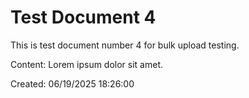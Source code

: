 ﻿# Test Document 4

This is test document number 4 for bulk upload testing.

Content: Lorem ipsum dolor sit amet.

Created: 06/19/2025 18:26:00
